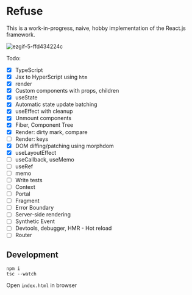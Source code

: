 # Refuse

This is a work-in-progress, naive, hobby implementation of the React.js framework.

![ezgif-5-ffd434224c](https://user-images.githubusercontent.com/12293622/178789425-b6115cb7-39b0-43a2-afa7-2fd0acef0ded.gif)

Todo:
- [x] TypeScript
- [x] Jsx to HyperScript using `htm`
- [x] render
- [x] Custom components with props, children
- [x] useState
- [X] Automatic state update batching
- [x] useEffect with cleanup
- [x] Unmount components
- [x] Fiber, Component Tree
- [x] Render: dirty mark, compare
- [ ] Render: keys
- [x] DOM diffing/patching using morphdom
- [x] useLayoutEffect
- [ ] useCallback, useMemo
- [ ] useRef
- [ ] memo
- [ ] Write tests
- [ ] Context
- [ ] Portal
- [ ] Fragment
- [ ] Error Boundary
- [ ] Server-side rendering
- [ ] Synthetic Event
- [ ] Devtools, debugger, HMR - Hot reload
- [ ] Router

## Development
```
npm i
tsc --watch
```

Open `index.html` in browser
